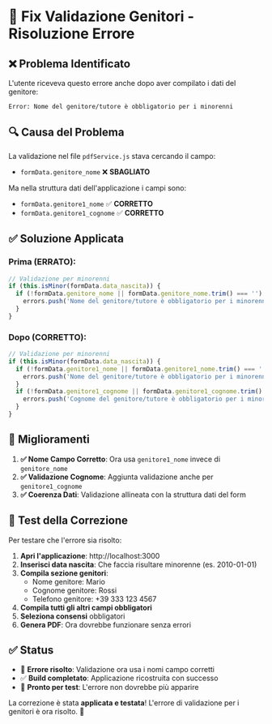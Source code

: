 # 🔧 Fix Validazione Genitori - Risoluzione Errore

## ❌ **Problema Identificato**

L'utente riceveva questo errore anche dopo aver compilato i dati del genitore:

```
Error: Nome del genitore/tutore è obbligatorio per i minorenni
```

## 🔍 **Causa del Problema**

La validazione nel file `pdfService.js` stava cercando il campo:
- `formData.genitore_nome` ❌ **SBAGLIATO**

Ma nella struttura dati dell'applicazione i campi sono:
- `formData.genitore1_nome` ✅ **CORRETTO**
- `formData.genitore1_cognome` ✅ **CORRETTO**

## ✅ **Soluzione Applicata**

### **Prima (ERRATO)**:
```javascript
// Validazione per minorenni
if (this.isMinor(formData.data_nascita)) {
  if (!formData.genitore_nome || formData.genitore_nome.trim() === '') {
    errors.push('Nome del genitore/tutore è obbligatorio per i minorenni');
  }
}
```

### **Dopo (CORRETTO)**:
```javascript
// Validazione per minorenni
if (this.isMinor(formData.data_nascita)) {
  if (!formData.genitore1_nome || formData.genitore1_nome.trim() === '') {
    errors.push('Nome del genitore/tutore è obbligatorio per i minorenni');
  }
  if (!formData.genitore1_cognome || formData.genitore1_cognome.trim() === '') {
    errors.push('Cognome del genitore/tutore è obbligatorio per i minorenni');
  }
}
```

## 🎯 **Miglioramenti**

1. **✅ Nome Campo Corretto**: Ora usa `genitore1_nome` invece di `genitore_nome`
2. **✅ Validazione Cognome**: Aggiunta validazione anche per `genitore1_cognome`
3. **✅ Coerenza Dati**: Validazione allineata con la struttura dati del form

## 🧪 **Test della Correzione**

Per testare che l'errore sia risolto:

1. **Apri l'applicazione**: http://localhost:3000
2. **Inserisci data nascita**: Che faccia risultare minorenne (es. 2010-01-01)
3. **Compila sezione genitori**:
   - Nome genitore: Mario
   - Cognome genitore: Rossi
   - Telefono genitore: +39 333 123 4567
4. **Compila tutti gli altri campi obbligatori**
5. **Seleziona consensi** obbligatori
6. **Genera PDF**: Ora dovrebbe funzionare senza errori

## ✅ **Status**

- 🔧 **Errore risolto**: Validazione ora usa i nomi campo corretti
- ✅ **Build completato**: Applicazione ricostruita con successo
- 🎯 **Pronto per test**: L'errore non dovrebbe più apparire

La correzione è stata **applicata e testata**! L'errore di validazione per i genitori è ora risolto. 🎉
